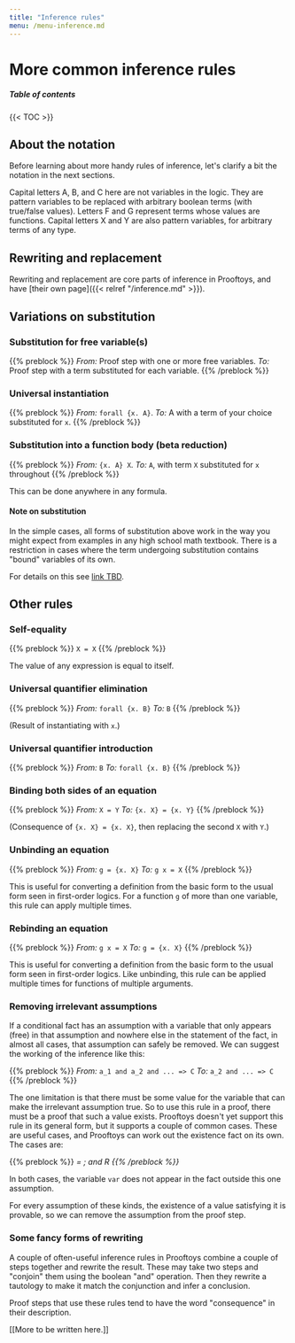```yaml
---
title: "Inference rules"
menu: /menu-inference.md
---
```


# More common inference rules

##### Table of contents

{{< TOC >}}

## About the notation

Before learning about more handy rules of inference, let's clarify
a bit the notation in the next sections.

Capital letters A, B, and C here are not variables in the logic.  They
are pattern variables to be replaced with arbitrary boolean terms
(with true/false values).  Letters F and G represent terms whose
values are functions.  Capital letters X and Y are also pattern
variables, for arbitrary terms of any type.

## Rewriting and replacement

Rewriting and replacement are core parts of inference in Prooftoys,
and have [their own page]({{< relref "/inference.md" >}}).

## Variations on substitution

### Substitution for free variable(s)

{{% preblock %}}
_From:_ Proof step with one or more free variables.
_To:_ Proof step with a term substituted for each variable.
{{% /preblock %}}

### Universal instantiation

{{% preblock %}}
_From:_ `forall {x. A}`.
_To:_ A with a term of your choice substituted for `x`.
{{% /preblock %}}

### Substitution into a function body (beta reduction)

{{% preblock %}}
_From:_ `{x. A} X`.
_To:_ `A`, with term `X` substituted for `x` throughout
{{% /preblock %}}

This can be done anywhere in any formula.

#### Note on substitution

In the simple cases, all forms of substitution above work in the way
you might expect from examples in any high school math textbook.
There is a restriction in cases where the term undergoing substitution
contains "bound" variables of its own.

For details on this see [link TBD](http://prooftoys.org/TBD).

## Other rules

### Self-equality

{{% preblock %}}
`X = X`
{{% /preblock %}}

The value of any expression is equal to itself.

### Universal quantifier elimination

{{% preblock %}}
_From:_ `forall {x. B}`
_To:_ `B`
{{% /preblock %}}

(Result of instantiating with `x`.)

### Universal quantifier introduction

{{% preblock %}}
_From:_ `B`
_To:_ `forall {x. B}`
{{% /preblock %}}

### Binding both sides of an equation

{{% preblock %}}
_From:_ `X = Y`
_To:_ `{x. X} = {x. Y}`
{{% /preblock %}}

(Consequence of `{x. X} = {x. X}`, then replacing the second `X` with
`Y`.)

### Unbinding an equation

{{% preblock %}}
_From:_ `g = {x. X}`
_To:_ `g x = X`
{{% /preblock %}}

This is useful for converting a definition from the basic form to the
usual form seen in first-order logics.  For a function `g` of more
than one variable, this rule can apply multiple times.

### Rebinding an equation

{{% preblock %}}
_From:_ `g x = X`
_To:_ `g = {x. X}`
{{% /preblock %}}

This is useful for converting a definition from the basic
form to the usual form seen in first-order logics.  Like
unbinding, this rule can be applied multiple times for
functions of multiple arguments.

### Removing irrelevant assumptions

If a conditional fact has an assumption with a variable
that only appears (free) in that assumption and nowhere
else in the statement of the fact, in almost all cases,
that assumption can safely be removed.  We can suggest
the working of the inference like this:

{{% preblock %}}
_From:_ `a_1 and a_2 and ... => C`
_To:_ `a_2 and ... => C`
{{% /preblock %}}

The one limitation is that there must be some value for the variable
that can make the irrelevant assumption true.  So to use this rule in
a proof, there must be a proof that such a value exists.  Prooftoys
doesn't yet support this rule in its general form, but it supports a
couple of common cases.  These are useful cases, and Prooftoys can
work out the existence fact on its own.  The cases are:

{{% preblock %}}
<var> = <term>; and
R <var>
{{% /preblock %}}

In both cases, the variable `var` does not appear in the
fact outside this one assumption.

For every assumption of these kinds, the existence of a value
satisfying it is provable, so we can remove the assumption from the
proof step.

### Some fancy forms of rewriting

A couple of often-useful inference rules in Prooftoys combine a couple
of steps together and rewrite the result.  These may take two steps
and "conjoin" them using the boolean "and" operation.  Then they
rewrite a tautology to make it match the conjunction and infer a
conclusion.

Proof steps that use these rules tend to have the word "consequence"
in their description.

[[More to be written here.]]
